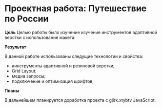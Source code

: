 # Проектная работа: Путешествие по России

**Цель**
Целью работы было изучение изучение инструментов адаптивной верстки с использование макета:

**Результат**

В данной работе использованы следущие технологии и свойства:
* аинструменты адаптивной и резиновой верстки;
* Grid Layout;
* медиа запросы;
* подключение и оптимизация шрифтов;

**Планы**

В дальнейшем планируется доработка проекта c gjlrk.xtybtv JavaScript.